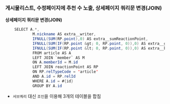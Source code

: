 ### 게시물리스트, 수정페이지에 추천 수 노출, 상세페이지 쿼리문 변경(JOIN)

**상세페이지 쿼리문 변경(JOIN)**

```java
    SELECT A.*, 
            M.nickname AS extra__writer,
            IFNULL(SUM(RP.point),0) AS extra__sumReactionPoint,
            IFNULL(SUM(IF(RP.point &gt; 0, RP.point, 0)),0) AS extra__goodReactionPoint,
            IFNULL(SUM(IF(RP.point &lt; 0, RP.point, 0)),0) AS extra__badReactionPoint
            FROM article AS A
            LEFT JOIN `member` AS M
            ON A.memberId = M.id
            LEFT JOIN reactionPoint AS RP
            ON RP.relTypeCode = 'article'
            AND A.id = RP.relId
            WHERE A.id = #{id}
            GROUP BY A.id
```

- ```서브쿼리``` 대신 ```조인```을 이용해 3개의 테이블을 합침

